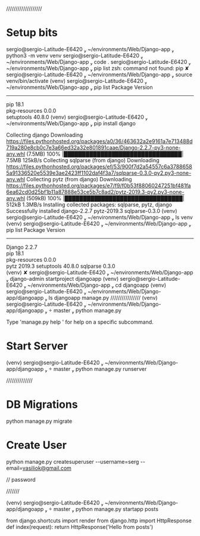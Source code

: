 


///////////////////
# Setup bits

 sergio@sergio-Latitude-E6420  ~/environments/Web/Django-app  python3 -m venv venv
 sergio@sergio-Latitude-E6420  ~/environments/Web/Django-app  code .
 sergio@sergio-Latitude-E6420  ~/environments/Web/Django-app  pip list
zsh: command not found: pip
 ✘ sergio@sergio-Latitude-E6420  ~/environments/Web/Django-app  source venv/bin/activate
(venv)  sergio@sergio-Latitude-E6420  ~/environments/Web/Django-app  pip list
Package       Version
------------- -------
pip           18.1   
pkg-resources 0.0.0  
setuptools    40.8.0 
(venv)  sergio@sergio-Latitude-E6420  ~/environments/Web/Django-app  pip install django

Collecting django
  Downloading https://files.pythonhosted.org/packages/a0/36/463632a2e9161a7e713488d719a280e8cb0c7e3a66ed32a32e801891caae/Django-2.2.7-py3-none-any.whl (7.5MB)
    100% |████████████████████████████████| 7.5MB 125kB/s 
Collecting sqlparse (from django)
  Downloading https://files.pythonhosted.org/packages/ef/53/900f7d2a54557c6a37886585a91336520e5539e3ae2423ff1102daf4f3a7/sqlparse-0.3.0-py2.py3-none-any.whl
Collecting pytz (from django)
  Downloading https://files.pythonhosted.org/packages/e7/f9/f0b53f88060247251bf481fa6ea62cd0d25bf1b11a87888e53ce5b7c8ad2/pytz-2019.3-py2.py3-none-any.whl (509kB)
    100% |████████████████████████████████| 512kB 1.3MB/s 
Installing collected packages: sqlparse, pytz, django
Successfully installed django-2.2.7 pytz-2019.3 sqlparse-0.3.0
(venv)  sergio@sergio-Latitude-E6420  ~/environments/Web/Django-app  ls
venv
(venv)  sergio@sergio-Latitude-E6420  ~/environments/Web/Django-app  pip list 
Package       Version
------------- -------
Django        2.2.7  
pip           18.1   
pkg-resources 0.0.0  
pytz          2019.3 
setuptools    40.8.0 
sqlparse      0.3.0  
(venv)  ✘ sergio@sergio-Latitude-E6420  ~/environments/Web/Django-app  django-admin startproject djangoapp 
(venv)  sergio@sergio-Latitude-E6420  ~/environments/Web/Django-app  cd djangoapp 
(venv)  sergio@sergio-Latitude-E6420  ~/environments/Web/Django-app/djangoapp  ls
djangoapp  manage.py
////////////////
(venv)  sergio@sergio-Latitude-E6420  ~/environments/Web/Django-app/djangoapp   master  python manage.py 

Type 'manage.py help <subcommand>' for help on a specific subcommand.


# Start Server
(venv)  sergio@sergio-Latitude-E6420  ~/environments/Web/Django-app/djangoapp   master  python manage.py runserver


//////////////
# DB Migrations
python manage.py migrate
# Create User
python manage.py createsuperuser --username=serg --email=vasiliok@gmail.com

// password


///////

(venv)  sergio@sergio-Latitude-E6420  ~/environments/Web/Django-app/djangoapp   master  python manage.py startapp posts


from django.shortcuts import render
from django.http  import HttpResponse
def index(request):
    return HttpResponse('Hello from posts')